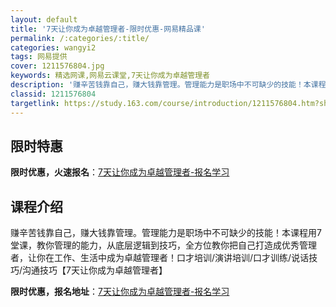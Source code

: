 ```yaml
---
layout: default
title: '7天让你成为卓越管理者-限时优惠-网易精品课'
permalink: /:categories/:title/
categories: wangyi2
tags: 网易提供
cover: 1211576804.jpg
keywords: 精选网课,网易云课堂,7天让你成为卓越管理者
description: '赚辛苦钱靠自己，赚大钱靠管理。管理能力是职场中不可缺少的技能！本课程用7堂课，教你管理的能力，从底层逻辑到技巧，全方位教'
classid: 1211576804
targetlink: https://study.163.com/course/introduction/1211576804.htm?share=1&shareId=1025206652&utm_campaign=share&utm_medium=iphoneShare&utm_source=&utm_u=1025206652
---
```


## 限时特惠

**限时优惠，火速报名**：[7天让你成为卓越管理者-报名学习](https://study.163.com/course/introduction/1211576804.htm?share=1&shareId=1025206652&utm_campaign=share&utm_medium=iphoneShare&utm_source=&utm_u=1025206652)

## 课程介绍

赚辛苦钱靠自己，赚大钱靠管理。管理能力是职场中不可缺少的技能！本课程用7堂课，教你管理的能力，从底层逻辑到技巧，全方位教你把自己打造成优秀管理者，让你在工作、生活中成为卓越管理者！口才培训/演讲培训/口才训练/说话技巧/沟通技巧【7天让你成为卓越管理者】

**限时优惠，报名地址**：[7天让你成为卓越管理者-报名学习](https://study.163.com/course/introduction/1211576804.htm?share=1&shareId=1025206652&utm_campaign=share&utm_medium=iphoneShare&utm_source=&utm_u=1025206652)

